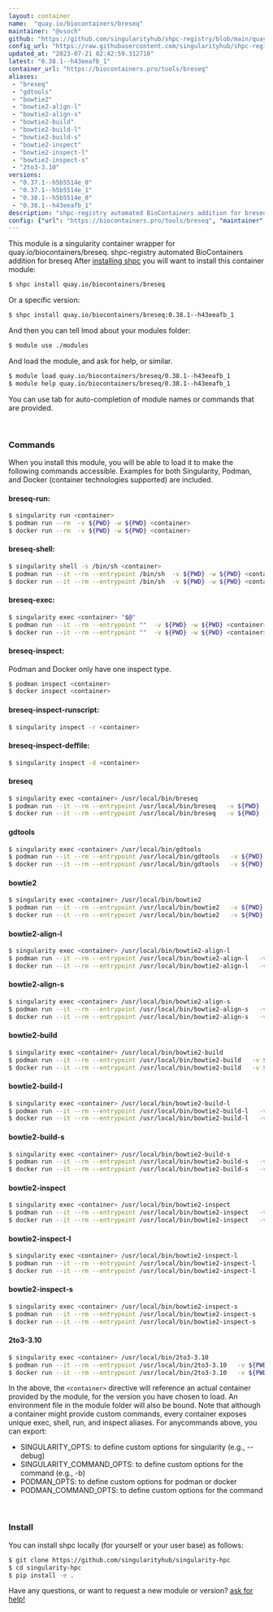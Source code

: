 ```yaml
---
layout: container
name:  "quay.io/biocontainers/breseq"
maintainer: "@vsoch"
github: "https://github.com/singularityhub/shpc-registry/blob/main/quay.io/biocontainers/breseq/container.yaml"
config_url: "https://raw.githubusercontent.com/singularityhub/shpc-registry/main/quay.io/biocontainers/breseq/container.yaml"
updated_at: "2023-07-21 02:42:59.312710"
latest: "0.38.1--h43eeafb_1"
container_url: "https://biocontainers.pro/tools/breseq"
aliases:
 - "breseq"
 - "gdtools"
 - "bowtie2"
 - "bowtie2-align-l"
 - "bowtie2-align-s"
 - "bowtie2-build"
 - "bowtie2-build-l"
 - "bowtie2-build-s"
 - "bowtie2-inspect"
 - "bowtie2-inspect-l"
 - "bowtie2-inspect-s"
 - "2to3-3.10"
versions:
 - "0.37.1--h5b5514e_0"
 - "0.37.1--h5b5514e_1"
 - "0.38.1--h5b5514e_0"
 - "0.38.1--h43eeafb_1"
description: "shpc-registry automated BioContainers addition for breseq"
config: {"url": "https://biocontainers.pro/tools/breseq", "maintainer": "@vsoch", "description": "shpc-registry automated BioContainers addition for breseq", "latest": {"0.38.1--h43eeafb_1": "sha256:b51fb9df6e916cd45255e373760bbad0335a2020eb83d35fc72926be6706255e"}, "tags": {"0.37.1--h5b5514e_0": "sha256:a6200568daae92ababf6a575aba17899f2d0b355edf233a8c1644fdc81d07eb0", "0.37.1--h5b5514e_1": "sha256:22d2b0d6210d7e0cea68b521528fbfa06c335d26875bfc48c3445d31d2a38045", "0.38.1--h5b5514e_0": "sha256:17622715538290ed28c210327ec9e8027c7ba107803e1619808b5243e28257c0", "0.38.1--h43eeafb_1": "sha256:b51fb9df6e916cd45255e373760bbad0335a2020eb83d35fc72926be6706255e"}, "docker": "quay.io/biocontainers/breseq", "aliases": {"breseq": "/usr/local/bin/breseq", "gdtools": "/usr/local/bin/gdtools", "bowtie2": "/usr/local/bin/bowtie2", "bowtie2-align-l": "/usr/local/bin/bowtie2-align-l", "bowtie2-align-s": "/usr/local/bin/bowtie2-align-s", "bowtie2-build": "/usr/local/bin/bowtie2-build", "bowtie2-build-l": "/usr/local/bin/bowtie2-build-l", "bowtie2-build-s": "/usr/local/bin/bowtie2-build-s", "bowtie2-inspect": "/usr/local/bin/bowtie2-inspect", "bowtie2-inspect-l": "/usr/local/bin/bowtie2-inspect-l", "bowtie2-inspect-s": "/usr/local/bin/bowtie2-inspect-s", "2to3-3.10": "/usr/local/bin/2to3-3.10"}}
---
```


This module is a singularity container wrapper for quay.io/biocontainers/breseq.
shpc-registry automated BioContainers addition for breseq
After [installing shpc](#install) you will want to install this container module:


```bash
$ shpc install quay.io/biocontainers/breseq
```

Or a specific version:

```bash
$ shpc install quay.io/biocontainers/breseq:0.38.1--h43eeafb_1
```

And then you can tell lmod about your modules folder:

```bash
$ module use ./modules
```

And load the module, and ask for help, or similar.

```bash
$ module load quay.io/biocontainers/breseq/0.38.1--h43eeafb_1
$ module help quay.io/biocontainers/breseq/0.38.1--h43eeafb_1
```

You can use tab for auto-completion of module names or commands that are provided.

<br>

### Commands

When you install this module, you will be able to load it to make the following commands accessible.
Examples for both Singularity, Podman, and Docker (container technologies supported) are included.

#### breseq-run:

```bash
$ singularity run <container>
$ podman run --rm  -v ${PWD} -w ${PWD} <container>
$ docker run --rm  -v ${PWD} -w ${PWD} <container>
```

#### breseq-shell:

```bash
$ singularity shell -s /bin/sh <container>
$ podman run --it --rm --entrypoint /bin/sh  -v ${PWD} -w ${PWD} <container>
$ docker run --it --rm --entrypoint /bin/sh  -v ${PWD} -w ${PWD} <container>
```

#### breseq-exec:

```bash
$ singularity exec <container> "$@"
$ podman run --it --rm --entrypoint ""  -v ${PWD} -w ${PWD} <container> "$@"
$ docker run --it --rm --entrypoint ""  -v ${PWD} -w ${PWD} <container> "$@"
```

#### breseq-inspect:

Podman and Docker only have one inspect type.

```bash
$ podman inspect <container>
$ docker inspect <container>
```

#### breseq-inspect-runscript:

```bash
$ singularity inspect -r <container>
```

#### breseq-inspect-deffile:

```bash
$ singularity inspect -d <container>
```


#### breseq

```bash
$ singularity exec <container> /usr/local/bin/breseq
$ podman run --it --rm --entrypoint /usr/local/bin/breseq   -v ${PWD} -w ${PWD} <container> -c " $@"
$ docker run --it --rm --entrypoint /usr/local/bin/breseq   -v ${PWD} -w ${PWD} <container> -c " $@"
```


#### gdtools

```bash
$ singularity exec <container> /usr/local/bin/gdtools
$ podman run --it --rm --entrypoint /usr/local/bin/gdtools   -v ${PWD} -w ${PWD} <container> -c " $@"
$ docker run --it --rm --entrypoint /usr/local/bin/gdtools   -v ${PWD} -w ${PWD} <container> -c " $@"
```


#### bowtie2

```bash
$ singularity exec <container> /usr/local/bin/bowtie2
$ podman run --it --rm --entrypoint /usr/local/bin/bowtie2   -v ${PWD} -w ${PWD} <container> -c " $@"
$ docker run --it --rm --entrypoint /usr/local/bin/bowtie2   -v ${PWD} -w ${PWD} <container> -c " $@"
```


#### bowtie2-align-l

```bash
$ singularity exec <container> /usr/local/bin/bowtie2-align-l
$ podman run --it --rm --entrypoint /usr/local/bin/bowtie2-align-l   -v ${PWD} -w ${PWD} <container> -c " $@"
$ docker run --it --rm --entrypoint /usr/local/bin/bowtie2-align-l   -v ${PWD} -w ${PWD} <container> -c " $@"
```


#### bowtie2-align-s

```bash
$ singularity exec <container> /usr/local/bin/bowtie2-align-s
$ podman run --it --rm --entrypoint /usr/local/bin/bowtie2-align-s   -v ${PWD} -w ${PWD} <container> -c " $@"
$ docker run --it --rm --entrypoint /usr/local/bin/bowtie2-align-s   -v ${PWD} -w ${PWD} <container> -c " $@"
```


#### bowtie2-build

```bash
$ singularity exec <container> /usr/local/bin/bowtie2-build
$ podman run --it --rm --entrypoint /usr/local/bin/bowtie2-build   -v ${PWD} -w ${PWD} <container> -c " $@"
$ docker run --it --rm --entrypoint /usr/local/bin/bowtie2-build   -v ${PWD} -w ${PWD} <container> -c " $@"
```


#### bowtie2-build-l

```bash
$ singularity exec <container> /usr/local/bin/bowtie2-build-l
$ podman run --it --rm --entrypoint /usr/local/bin/bowtie2-build-l   -v ${PWD} -w ${PWD} <container> -c " $@"
$ docker run --it --rm --entrypoint /usr/local/bin/bowtie2-build-l   -v ${PWD} -w ${PWD} <container> -c " $@"
```


#### bowtie2-build-s

```bash
$ singularity exec <container> /usr/local/bin/bowtie2-build-s
$ podman run --it --rm --entrypoint /usr/local/bin/bowtie2-build-s   -v ${PWD} -w ${PWD} <container> -c " $@"
$ docker run --it --rm --entrypoint /usr/local/bin/bowtie2-build-s   -v ${PWD} -w ${PWD} <container> -c " $@"
```


#### bowtie2-inspect

```bash
$ singularity exec <container> /usr/local/bin/bowtie2-inspect
$ podman run --it --rm --entrypoint /usr/local/bin/bowtie2-inspect   -v ${PWD} -w ${PWD} <container> -c " $@"
$ docker run --it --rm --entrypoint /usr/local/bin/bowtie2-inspect   -v ${PWD} -w ${PWD} <container> -c " $@"
```


#### bowtie2-inspect-l

```bash
$ singularity exec <container> /usr/local/bin/bowtie2-inspect-l
$ podman run --it --rm --entrypoint /usr/local/bin/bowtie2-inspect-l   -v ${PWD} -w ${PWD} <container> -c " $@"
$ docker run --it --rm --entrypoint /usr/local/bin/bowtie2-inspect-l   -v ${PWD} -w ${PWD} <container> -c " $@"
```


#### bowtie2-inspect-s

```bash
$ singularity exec <container> /usr/local/bin/bowtie2-inspect-s
$ podman run --it --rm --entrypoint /usr/local/bin/bowtie2-inspect-s   -v ${PWD} -w ${PWD} <container> -c " $@"
$ docker run --it --rm --entrypoint /usr/local/bin/bowtie2-inspect-s   -v ${PWD} -w ${PWD} <container> -c " $@"
```


#### 2to3-3.10

```bash
$ singularity exec <container> /usr/local/bin/2to3-3.10
$ podman run --it --rm --entrypoint /usr/local/bin/2to3-3.10   -v ${PWD} -w ${PWD} <container> -c " $@"
$ docker run --it --rm --entrypoint /usr/local/bin/2to3-3.10   -v ${PWD} -w ${PWD} <container> -c " $@"
```



In the above, the `<container>` directive will reference an actual container provided
by the module, for the version you have chosen to load. An environment file in the
module folder will also be bound. Note that although a container
might provide custom commands, every container exposes unique exec, shell, run, and
inspect aliases. For anycommands above, you can export:

 - SINGULARITY_OPTS: to define custom options for singularity (e.g., --debug)
 - SINGULARITY_COMMAND_OPTS: to define custom options for the command (e.g., -b)
 - PODMAN_OPTS: to define custom options for podman or docker
 - PODMAN_COMMAND_OPTS: to define custom options for the command

<br>

### Install

You can install shpc locally (for yourself or your user base) as follows:

```bash
$ git clone https://github.com/singularityhub/singularity-hpc
$ cd singularity-hpc
$ pip install -e .
```

Have any questions, or want to request a new module or version? [ask for help!](https://github.com/singularityhub/singularity-hpc/issues)